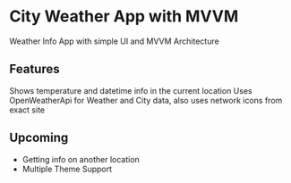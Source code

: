 # City Weather App with MVVM
 Weather Info App with simple UI and MVVM Architecture
## Features
 Shows temperature and datetime info in the current location
 Uses OpenWeatherApi for Weather and City data, also uses network icons from exact site
## Upcoming
 - Getting info on another location
 - Multiple Theme Support

